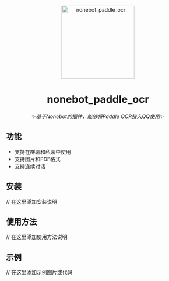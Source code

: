 <p align="center">
  <a href="https://github.com/your_username/nonebot_paddle_ocr"><img src="https://v2.nonebot.dev/logo.png" width="200" height="200" alt="nonebot_paddle_ocr"></a>
</p>
<div align="center">

# nonebot_paddle_ocr

✨*基于Nonebot的插件，能够将Paddle OCR接入QQ使用*✨
  
<div align="left">
  
## 功能

- 支持在群聊和私聊中使用
- 支持图片和PDF格式
- 支持连续对话

## 安装

// 在这里添加安装说明

## 使用方法

// 在这里添加使用方法说明

## 示例

// 在这里添加示例图片或代码
